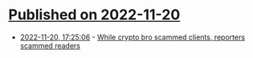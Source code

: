 # [Published on 2022-11-20](index.md)

* [2022-11-20, 17:25:06](https://news.ycombinator.com/item?id=33683037) - [While crypto bro scammed clients, reporters scammed readers](https://fair.org/home/while-crypto-bro-scammed-clients-reporters-scammed-readers/)
